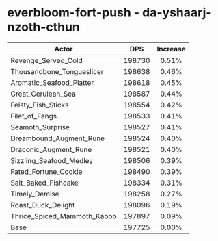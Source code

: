 # everbloom-fort-push - da-yshaarj-nzoth-cthun
| Actor | DPS | Increase |
|---|:---:|:---:|
|Revenge_Served_Cold|198730|0.51%|
|Thousandbone_Tongueslicer|198638|0.46%|
|Aromatic_Seafood_Platter|198618|0.45%|
|Great_Cerulean_Sea|198587|0.44%|
|Feisty_Fish_Sticks|198554|0.42%|
|Filet_of_Fangs|198533|0.41%|
|Seamoth_Surprise|198527|0.41%|
|Dreambound_Augment_Rune|198524|0.40%|
|Draconic_Augment_Rune|198521|0.40%|
|Sizzling_Seafood_Medley|198506|0.39%|
|Fated_Fortune_Cookie|198490|0.39%|
|Salt_Baked_Fishcake|198334|0.31%|
|Timely_Demise|198258|0.27%|
|Roast_Duck_Delight|198096|0.19%|
|Thrice_Spiced_Mammoth_Kabob|197897|0.09%|
|Base|197725|0.00%|
